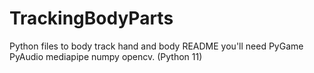 # TrackingBodyParts
Python files to body track hand and body
README
you'll need PyGame PyAudio mediapipe numpy opencv. (Python 11)
